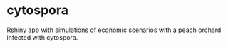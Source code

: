 # cytospora
Rshiny app with simulations of economic scenarios with a peach orchard infected with cytospora.
